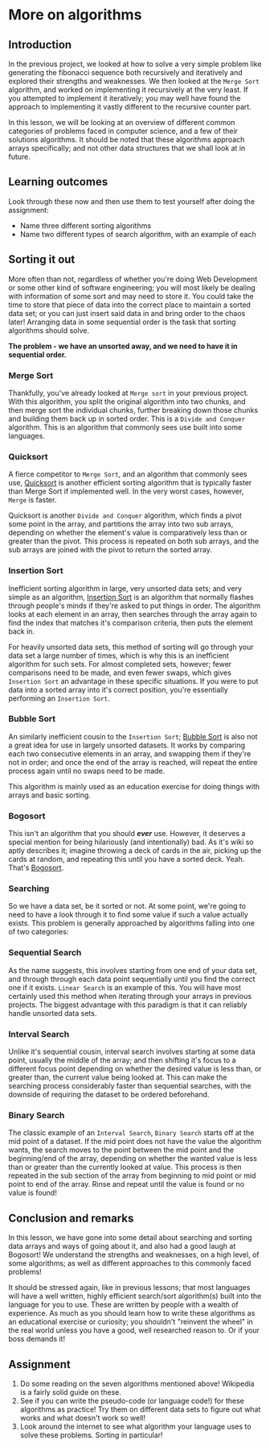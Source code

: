 # More on algorithms

## Introduction

In the previous project, we looked at how to solve a very simple problem like generating the fibonacci sequence both recursively and iteratively and explored their strengths and weaknesses. We then looked at the `Merge Sort` algorithm, and worked on implementing it recursively at the very least. If you attempted to implement it iteratively; you may well have found the approach to implementing it vastly different to the recursive counter part.

In this lesson, we will be looking at an overview of different common categories of problems faced in computer science, and a few of their solutions algorithms. It should be noted that these algorithms approach arrays specifically; and not other data structures that we shall look at in future.

## Learning outcomes

Look through these now and then use them to test yourself after doing the assignment:

* Name three different sorting algorithms
* Name two different types of search algorithm, with an example of each

## Sorting it out

More often than not, regardless of whether you're doing Web Development or some other kind of software engineering; you will most likely be dealing with information of some sort and may need to store it. You could take the time to store that piece of data into the correct place to maintain a sorted data set; or you can just insert said data in and bring order to the chaos later! Arranging data in some sequential order is the task that sorting algorithms should solve.

**The problem - we have an unsorted away, and we need to have it in sequential order.**

### **Merge Sort**

Thankfully, you've already looked at `Merge sort` in your previous project. With this algorithm, you split the original algorithm into two chunks, and then merge sort the individual chunks, further breaking down those chunks and building them back up in sorted order. This is a `Divide and Conquer` algorithm. This is an algorithm that commonly sees use built into some languages.

### **Quicksort**

A fierce competitor to `Merge Sort`, and an algorithm that commonly sees use, [Quicksort](https://en.wikipedia.org/wiki/Quicksort) is another efficient sorting algorithm that is typically faster than Merge Sort if implemented well. In the very worst cases, however, `Merge` is faster.

Quicksort is another `Divide and Conquer` algorithm, which finds a pivot some point in the array, and partitions the array into two sub arrays, depending on whether the element's value is comparatively less than or greater than the pivot. This process is repeated on both sub arrays, and the sub arrays are joined with the pivot to return the sorted array.

### **Insertion Sort**

Inefficient sorting algorithm in large, very unsorted data sets; and very simple as an algorithm, [Insertion Sort](https://en.wikipedia.org/wiki/Insertion_sort) is an algorithm that normally flashes through people's minds if they're asked to put things in order. The algorithm looks at each element in an array, then searches through the array again to find the index that matches it's comparison criteria, then puts the element back in.

For heavily unsorted data sets, this method of sorting will go through your data set a large number of times, which is why this is an inefficient algorithm for such sets. For almost completed sets, however; fewer comparisons need to be made, and even fewer swaps, which gives `Insertion Sort` an advantage in these specific situations. If you were to put data into a sorted array into it's correct position, you're essentially performing an `Insertion Sort`.

### **Bubble Sort**

An similarly inefficient cousin to the `Insertion Sort`; [Bubble Sort](https://en.wikipedia.org/wiki/Bubble_sort) is also not a great idea for use in largely unsorted datasets. It works by comparing each two consecutive elements in an array, and swapping them if they're not in order; and once the end of the array is reached, will repeat the entire process again until no swaps need to be made.

This algorithm is mainly used as an education exercise for doing things with arrays and basic sorting.

### **Bogosort**

This isn't an algorithm that you should _**ever**_ use. However, it deserves a special mention for being hilariously \(and intentionally\) bad. As it's wiki so aptly describes it; imagine throwing a deck of cards in the air, picking up the cards at random, and repeating this until you have a sorted deck. Yeah. That's [Bogosort](https://en.wikipedia.org/wiki/Bogosort).

### Searching

So we have a data set, be it sorted or not. At some point, we're going to need to have a look through it to find some value if such a value actually exists. This problem is generally approached by algorithms falling into one of two categories:

### **Sequential Search**

As the name suggests, this involves starting from one end of your data set, and through through each data point sequentially until you find the correct one if it exists. `Linear Search` is an example of this. You will have most certainly used this method when iterating through your arrays in previous projects. The biggest advantage with this paradigm is that it can reliably handle unsorted data sets.

### **Interval Search**

Unlike it's sequential cousin, interval search involves starting at some data point, usually the middle of the array; and then shifting it's focus to a different focus point depending on whether the desired value is less than, or greater than, the current value being looked at. This can make the searching process considerably faster than sequential searches, with the downside of requiring the dataset to be ordered beforehand.

### **Binary Search**

The classic example of an `Interval Search`, `Binary Search` starts off at the mid point of a dataset. If the mid point does not have the value the algorithm wants, the search moves to the point between the mid point and the beginning/end of the array, depending on whether the wanted value is less than or greater than the currently looked at value. This process is then repeated in the sub section of the array from beginning to mid point or mid point to end of the array. Rinse and repeat until the value is found or no value is found!

## Conclusion and remarks

In this lesson, we have gone into some detail about searching and sorting data arrays and ways of going about it, and also had a good laugh at Bogosort! We understand the strengths and weaknesses, on a high level, of some algorithms; as well as different approaches to this commonly faced problems!

It should be stressed again, like in previous lessons; that most languages will have a well written, highly efficient search/sort algorithm\(s\) built into the language for you to use. These are written by people with a wealth of experience. As much as you should learn how to write these algorithms as an educational exercise or curiosity; you shouldn't "reinvent the wheel" in the real world unless you have a good, well researched reason to. Or if your boss demands it!

## Assignment

1. Do some reading on the seven algorithms mentioned above! Wikipedia is a fairly solid guide on these. 
2. See if you can write the pseudo-code \(or language code!\) for these algorithms as practice! Try them on different data sets to figure out what works and what doesn't work so well!
3. Look around the internet to see what algorithm your language uses to solve these problems. Sorting in particular!

